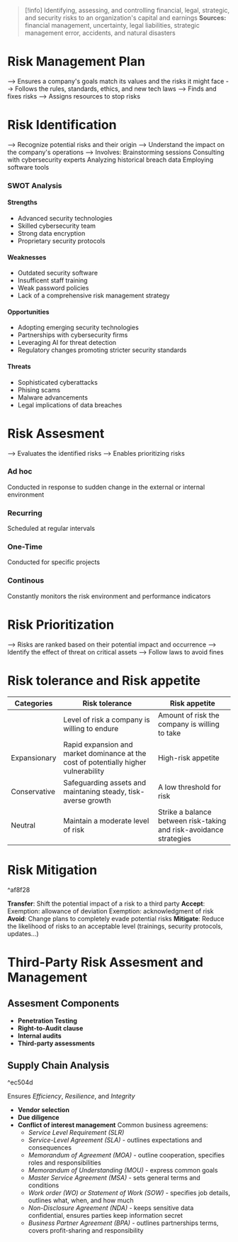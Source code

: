 > [!info]
> Identifying, assessing, and controlling financial, legal, strategic, and security risks to an organization's capital and earnings
> **Sources:** financial management, uncertainty, legal liabilities, strategic management error, accidents, and natural disasters

# Risk Management Plan

--> Ensures a company's goals match its values and the risks it might face
--> Follows the rules, standards, ethics, and new tech laws
--> Finds and fixes risks
--> Assigns resources to stop risks

# Risk Identification

--> Recognize potential risks and their origin
--> Understand the impact on the company's operations
--> Involves: 
	Brainstorming sessions
	Consulting with cybersecurity experts
	Analyzing historical breach data
	Employing software tools
### SWOT Analysis

#### Strengths
- Advanced security technologies
- Skilled cybersecurity team
- Strong data encryption
- Proprietary security protocols
#### Weaknesses
- Outdated security software
- Insufficent staff training
- Weak password policies
- Lack of a comprehensive risk management strategy
#### Opportunities
- Adopting emerging security technologies
- Partnerships with cybersecurity firms
- Leveraging AI for threat detection
- Regulatory changes promoting stricter security standards
#### Threats
- Sophisticated cyberattacks
- Phising scams
- Malware advancements
- Legal implications of data breaches

# Risk Assesment

--> Evaluates the identified risks
--> Enables prioritizing risks

### Ad hoc
Conducted in response to sudden change in the external or internal environment

### Recurring
Scheduled at regular intervals

### One-Time
Conducted for specific projects

### Continous
Constantly monitors the risk environment and performance indicators

# Risk Prioritization

--> Risks are ranked based on their potential impact and occurrence
--> Identify the effect of threat on critical assets
--> Follow laws to avoid fines

# Risk tolerance and Risk appetite


| Categories   | Risk tolerance                                                                       | Risk appetite                                                      |
| ------------ | ------------------------------------------------------------------------------------ | ------------------------------------------------------------------ |
|              | Level of risk a company is willing to endure                                         | Amount of risk the company is willing to take                      |
| Expansionary | Rapid expansion and market dominance at the cost of potentially higher vulnerability | High-risk appetite                                                 |
| Conservative | Safeguarding assets and maintaning steady, tisk-averse growth                        | A low threshold for risk                                           |
| Neutral      | Maintain a moderate level of risk                                                    | Strike a balance between risk-taking and risk-avoidance strategies |

# Risk Mitigation

^af8f28

**Transfer**: Shift the potential impact of a risk to a third party
**Accept**: 
	Exemption: allowance of deviation
	Exemption: acknowledgment of risk
**Avoid**: Change plans to completely evade potential risks
**Mitigate**: Reduce the likelihood of risks to an acceptable level (trainings, security protocols, updates...)


# Third-Party Risk Assesment and Management

## Assesment Components

- **Penetration Testing**
- **Right-to-Audit clause**
- **Internal audits**
- **Third-party assessments**

## Supply Chain Analysis

^ec504d

Ensures *Efficiency*, *Resilience*, and *Integrity*

- **Vendor selection**
- **Due diligence**
- **Conflict of interest management**
	Common business agreemens:
	- *Service Level Requirement (SLR)*
	 - *Service-Level Agreement (SLA)* - outlines expectations and consequences
	 - *Memorandum of Agreement (MOA)* - outline cooperation, specifies roles and responsibilities
	 - *Memorandum of Understanding (MOU)* - express common goals
	 - *Master Service Agreement (MSA)* - sets general terms and conditions
	 - *Work order (WO) or Statement of Work (SOW)* - specifies job details, outlines what, when, and how much 
	 - *Non-Disclosure Agreement (NDA)* - keeps sensitive data confidential, ensures parties keep information secret
	 - *Business Partner Agreement (BPA)* - outlines partnerships terms, covers profit-sharing and responsibility
